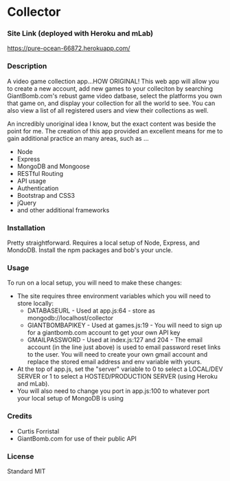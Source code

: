 # Collector

### Site Link (deployed with Heroku and mLab)
https://pure-ocean-66872.herokuapp.com/

### Description
A video game collection app...HOW ORIGINAL!  This web app will allow you to create a new account, add new games to your colleciton by searching GiantBomb.com's rebust game video datbase, select the platforms you own that game on, and display your collection for all the world to see.  You can also view a list of all registered users and view their collections as well.

An incredibly unoriginal idea I know, but the exact content was beside the point for me.  The creation of this app provided an excellent means for me to gain additional practice an many areas, such as ...

* Node
* Express
* MongoDB and Mongoose
* RESTful Routing
* API usage
* Authentication
* Bootstrap and CSS3
* jQuery
* and other additional frameworks


### Installation
Pretty straightforward.  Requires a local setup of Node, Express, and MondoDB.  Install the npm packages and bob's your uncle.

### Usage 
To run on a local setup, you will need to make these changes:
* The site requires three environment variables which you will need to store locally:
    * DATABASEURL - Used at app.js:64 - store as mongodb://localhost/collector
    * GIANTBOMBAPIKEY - Used at games.js:19 - You will need to sign up for a giantbomb.com account to get your own API key
    * GMAILPASSWORD - Used at index.js:127 and 204 - The email account (in the line just above) is used to email password reset links to the user.  You will need to create your own gmail account and replace the stored email address and env variable with yours.
* At the top of app.js, set the "server" variable to 0 to select a LOCAL/DEV SERVER or 1 to select a HOSTED/PRODUCTION SERVER (using Heroku and mLab). 
* You will also need to change you port in app.js:100 to whatever port your local setup of MongoDB is using

### Credits
* Curtis Forristal
* GiantBomb.com for use of their public API

### License
Standard MIT


